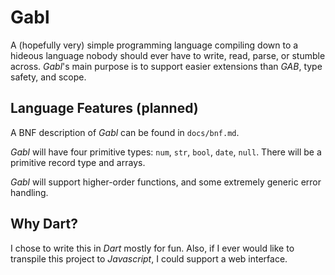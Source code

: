 # Gabl

A (hopefully very) simple programming language compiling down
to a hideous language nobody should ever have to write,
read, parse, or stumble across.  _Gabl_'s main purpose is to
support easier extensions than _GAB_, type safety, and scope.

## Language Features (planned)
A BNF description of _Gabl_ can be found in `docs/bnf.md`.

_Gabl_ will have four primitive types: `num`, `str`, `bool`, `date`,
`null`.  There will be a primitive record type and arrays.

_Gabl_ will support higher-order functions, and some
extremely generic error handling.

## Why Dart?
I chose to write this in _Dart_ mostly for fun.  Also, if
I ever would like to transpile this project to _Javascript_,
I could support a web interface.
